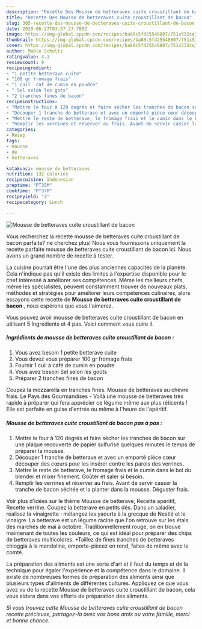 ```yaml
---
description: "Recette Des Mousse de betteraves cuite croustillant de bacon"
title: "Recette Des Mousse de betteraves cuite croustillant de bacon"
slug: 305-recette-des-mousse-de-betteraves-cuite-croustillant-de-bacon
date: 2020-06-27T03:57:27.780Z
image: https://img-global.cpcdn.com/recipes/ba88c5fd25548807/751x532cq70/mousse-de-betteraves-cuite-croustillant-de-bacon-photo-principale-de-la-recette.jpg
thumbnail: https://img-global.cpcdn.com/recipes/ba88c5fd25548807/751x532cq70/mousse-de-betteraves-cuite-croustillant-de-bacon-photo-principale-de-la-recette.jpg
cover: https://img-global.cpcdn.com/recipes/ba88c5fd25548807/751x532cq70/mousse-de-betteraves-cuite-croustillant-de-bacon-photo-principale-de-la-recette.jpg
author: Mable Schultz
ratingvalue: 4.1
reviewcount: 9
recipeingredient:
- "1 petite betterave cuite"
- "100 gr fromage frais"
- "1 cuil  caf de cumin en poudre"
- " Sel selon les gots"
- "2 tranches fines de bacon"
recipeinstructions:
- "Mettre le four à 120 degrés et faire sécher les tranches de bacon sur une plaque recouverte de papier sulfurisé quelques minutes le temps de préparer la mousse."
- "Découper 1 tranche de betterave et avec un emporté pièce cœur découper des cœurs pour les insérer contre les parois des verrines."
- "Mettre le reste de betterave, le fromage frais et le cumin dans le bol du blender et mixer finement. Goûter et saler si besoin."
- "Remplir les verrines et réserver au frais. Avant de servir casser la tranche de bacon séchée et la planter dans la mousse. Déguster frais."
categories:
- Resep
tags:
- mousse
- de
- betteraves

katakunci: mousse de betteraves 
nutrition: 132 calories
recipecuisine: Indonesian
preptime: "PT35M"
cooktime: "PT37M"
recipeyield: "3"
recipecategory: Lunch

---
```



![Mousse de betteraves cuite croustillant de bacon](https://img-global.cpcdn.com/recipes/ba88c5fd25548807/751x532cq70/mousse-de-betteraves-cuite-croustillant-de-bacon-photo-principale-de-la-recette.jpg)

Vous recherchez la recette mousse de betteraves cuite croustillant de bacon parfaite? ne cherchez plus! Nous vous fournissons uniquement la recette parfaite mousse de betteraves cuite croustillant de bacon ici. Nous avons un grand nombre de recette à tester.

La cuisine pourrait être l'une des plus anciennes capacités de la planète. Cela n'indique pas qu'il existe des limites à l'expertise disponible pour le chef intéressé à améliorer ses compétences. Même les meilleurs chefs, même les spécialistes, peuvent constamment trouver de nouveaux plats, méthodes et stratégies pour améliorer leurs compétences culinaires, alors essayons cette recette de <strong> Mousse de betteraves cuite croustillant de bacon </strong>, nous espérons que vous l'aimerez.

<!--inarticleads1-->

Vous pouvez avoir mousse de betteraves cuite croustillant de bacon en utilisant 5 Ingrédients et 4 pas. Voici comment vous cuire il.

##### Ingrédients de mousse de betteraves cuite croustillant de bacon :

1. Vous avez besoin 1 petite betterave cuite
1. Vous devez vous préparer 100 gr fromage frais
1. Fournir 1 cuil à café de cumin en poudre
1. Vous avez besoin  Sel selon les goûts
1. Préparer 2 tranches fines de bacon


Coupez la mozzarella en tranches fines. Mousse de betteraves au chèvre frais. Le Pays des Gourmandises - Voilà une mousse de betteraves très rapide à préparer qui fera apprécier ce légume même aux plus réticents ! Elle est parfaite en guise d&#39;entrée ou même à l&#39;heure de l&#39;apéritif. 

<!--inarticleads2-->

##### Mousse de betteraves cuite croustillant de bacon pas à pas :

1. Mettre le four à 120 degrés et faire sécher les tranches de bacon sur une plaque recouverte de papier sulfurisé quelques minutes le temps de préparer la mousse.
1. Découper 1 tranche de betterave et avec un emporté pièce cœur découper des cœurs pour les insérer contre les parois des verrines.
1. Mettre le reste de betterave, le fromage frais et le cumin dans le bol du blender et mixer finement. Goûter et saler si besoin.
1. Remplir les verrines et réserver au frais. Avant de servir casser la tranche de bacon séchée et la planter dans la mousse. Déguster frais.


Voir plus d&#39;idées sur le thème Mousse de betterave, Recette apéritif, Recette verrine. Coupez la betterave en petits dés. Dans un saladier, réalisez la vinaigrette : mélangez les yaourts à la grecque de Nestlé et le vinaigre. La betterave est un légume racine que l&#39;on retrouve sur les étals des marchés de mai à octobre. Traditionnellement rouge, on en trouve maintenant de toutes les couleurs, ce qui est idéal pour préparer des chips de betteraves multicolores. •Taillez de fines tranches de betteraves chioggia à la mandoline, emporte-piècez en rond, faites de même avec le comté. 

<!--inarticleads1-->

<p>
La préparation des aliments est une sorte d'art et il faut du temps et de la technique pour égaler l'expérience et la compétence dans le domaine. Il existe de nombreuses formes de préparation des aliments ainsi que plusieurs types d'aliments de différentes cultures. Appliquez ce que vous avez vu de la recette Mousse de betteraves cuite croustillant de bacon, cela vous aidera dans vos efforts de préparation des aliments.
</p>

<p>
<i>Si vous trouvez cette Mousse de betteraves cuite croustillant de bacon recette précieuse, partagez-la avec vos bons amis ou votre famille, merci et bonne chance.</i>
</p>
